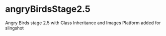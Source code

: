 # angryBirdsStage2.5
Angry Birds stage 2.5 with Class Inheritance and Images
Platform added for slingshot
